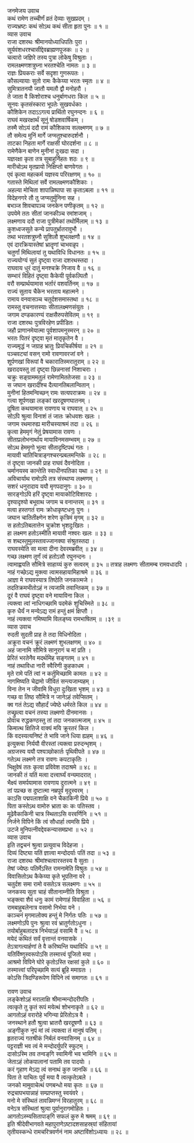 जनमेजय उवाच  
कथं रामेण तच्चीर्णं व्रतं देव्याः सुखप्रदम् ।  
राज्यभ्रष्टः कथं सोऽथ कथं सीता हृता पुनः ॥ १ ॥  
व्यास उवाच  
राजा दशरथः श्रीमानयोध्याधिपतिः पुरा ।  
सूर्यवंशधरश्चासीद्देवब्राह्मणपूजकः ॥ २ ॥  
चत्वारो जज्ञिरे तस्य पुत्रा लोकेषु विश्रुताः ।  
रामलक्ष्मणशत्रुघ्ना भरतश्चेति नामतः ॥ ३ ॥  
राज्ञः प्रियकराः सर्वे सदृशा गुणरूपतः ।  
कौसल्यायाः सुतो रामः कैकेय्या भरतः स्मृतः ॥ ४ ॥  
सुमित्रातनयौ जातौ यमलौ द्वौ मनोहरौ ।  
ते जाता वै किशोराश्च धनुर्बाणधराः किल ॥ ५ ॥  
सूनवः कृतसंस्कारा भूपतेः सुखवर्धकाः ।  
कौशिकेन तदाऽऽगत्य प्रार्थितो रघुनन्दनः ॥ ६ ॥  
राघवं मखरक्षार्थं सूनुं षोडशवार्षिकम् ।  
तस्मै सोऽयं ददौ रामं कौशिकाय सलक्ष्मणम् ॥ ७ ॥  
तौ समेत्य मुनिं मार्गे जग्मतुश्चारुदर्शनौ ।  
ताटका निहता मार्गे राक्षसी घोरदर्शना ॥ ८ ॥  
रामेणैकेन बाणेन मुनीनां दुःखदा सदा ।  
यज्ञरक्षा कृता तत्र सुबाहुर्निहतः शठः ॥ ९ ॥  
मारीचोऽथ मृतप्रायो निक्षिप्तो बाणवेगतः ।  
एवं कृत्वा महत्कर्म यज्ञस्य परिरक्षणम् ॥ १० ॥  
गतास्ते मिथिलां सर्वे रामलक्ष्मणकौशिकाः ।  
अहल्या मोचिता शापान्निष्पापा सा कृताऽबला ॥ ११ ॥  
विदेहनगरे तौ तु जग्मतुर्मुनिना सह ।  
बभञ्ज शिवचापञ्च जनकेन पणीकृतम् ॥ १२ ॥  
उपयेमे ततः सीतां जानकीञ्च रमांशजाम् ।  
लक्ष्मणाय ददौ राजा पुत्रीमेकां तथोर्मिलाम् ॥ १३ ॥  
कुशध्वजसुते कन्ये प्रापतुर्भ्रातरावुभौ ।  
तथा भरतशत्रुघ्नौ सुशिलौ शुभलक्षणौ ॥ १४ ॥  
एवं दारक्रियास्तेषां भ्रातॄणां चाभवन्नृप ।  
चतुर्णां मिथिलायां तु यथाविधि विधानतः ॥ १५ ॥  
राज्ययोग्यं सुतं दृष्ट्वा राजा दशरथस्तदा ।  
राघवाय धुरं दातुं मनश्चक्रे निजाय वै ॥ १६ ॥  
सम्भारं विहितं दृष्ट्वा कैकेयी पूर्वकल्पितौ ।  
वरौ सम्प्रार्थयामास भर्तारं वशवर्तिनम् ॥ १७ ॥  
राज्यं सुताय चैकेन भरताय महात्मने ।  
रामाय वनवासञ्च चतुर्दशसमास्तथा ॥ १८ ॥  
रामस्तु वचनात्तस्याः सीतालक्ष्मणसंयुतः ।  
जगाम दण्डकारण्यं राक्षसैरुपसेवितम् ॥ १९ ॥  
राजा दशरथः पुत्रविरहेण प्रपीडितः ।  
जहौ प्राणानमेयात्मा पूर्वशापमनुस्मरन् ॥ २० ॥  
भरतः पितरं दृष्ट्वा मृतं मातृकृतेन वै ।  
राज्यमृद्धं न जग्राह भ्रातुः प्रियचिकीर्षया ॥ २१ ॥  
पञ्चवट्यां वसन् रामो रावणावरजां वने ।  
शूर्पणखां विरूपां वै चकारातिस्मरातुराम् ॥ २२ ॥  
खरादयस्तु तां दृष्ट्वा छिन्ननासां निशाचराः ।  
चक्रुः सङ्ग्राममतुलं रामेणामिततेजसा ॥ २३ ॥  
स जघान खरादींश्च दैत्यानतिबलान्वितान् ।  
मुनीनां हितमन्विच्छन् रामः सत्यपराक्रमः ॥ २४ ॥  
गत्वा शूर्पणखा लङ्कां खरदूषणघातनम् ।  
दूषिता कथयामास रावणाय च राघवात् ॥ २५ ॥  
सोऽपि श्रुत्वा विनाशं तं जातः क्रोधवशः खलः ।  
जगाम रथमारुह्य मारीचस्याश्रमं तदा ॥ २६ ॥  
कृत्वा हेममृगं नेतुं प्रेषयामास रावणः ।  
सीताप्रलोभनार्थाय मायाविनमसम्भवम् ॥ २७ ॥  
सोऽथ हेममृगो भूत्वा सीतादृष्टिपथं गतः ।  
मायावी चातिचित्राङ्गश्चरन्प्रबलमन्तिके ॥ २८ ॥  
तं दृष्ट्वा जानकी प्राह राघवं दैवनोदिता ।  
चर्मानयस्व कान्तेति स्वाधीनपतिका यथा ॥ २९ ॥  
अविचार्याथ रामोऽपि तत्र संस्थाप्य लक्ष्मणम् ।  
सशरं धनुरादाय ययौ मृगपदानुगः ॥ ३० ॥  
सारङ्गोऽपि हरिं दृष्ट्वा मायाकोटिविशारदः ।  
दृश्यादृश्यो बभूवाथ जगाम च वनान्तरम् ॥ ३१ ॥  
मत्वा हस्तगतं रामः क्रोधाकृष्टधनुः पुनः ।  
जघान चातितीक्ष्णेन शरेण कृत्रिमं मृगम् ॥ ३२ ॥  
स हतोऽतिबलात्तेन चुक्रोश भृशदुःखितः ।  
हा लक्ष्मण हतोऽस्मीति मायावी नश्वरः खलः ॥ ३३ ॥  
स शब्दस्तुमुलस्तावज्जानक्या संश्रुतस्तदा ।  
राघवस्येति सा मत्वा दीना देवरमब्रवीत् ॥ ३४ ॥  
गच्छ लक्ष्मण तूर्णं त्वं हतोऽसौ रघुनन्दनः ।  
त्वामाह्वयति सौ‌मित्रे साहाय्यं कुरु सत्वरम् ॥ ३५ ॥
तत्राह लक्ष्मणः सीतामम्ब रामवधादपि ।  
नाहं गच्छेऽद्य मुक्त्वा त्वामसहायामिहाश्रमे ॥ ३६ ॥  
आज्ञा मे राघवस्यात्र तिष्ठेति जनकात्मजे ।  
तदतिक्रमभीतोऽहं न त्यजामि तवान्तिकम् ॥ ३७ ॥  
दूरं वै राघवं दृष्ट्वा वने मायाविना किल ।  
त्यक्त्वा त्वां नाधिगच्छामि पदमेकं शुचिस्मिते ॥ ३८ ॥  
कृरु धैर्यं न मन्येऽद्य रामं हन्तुं क्षमं क्षिप्तौ ।  
नाहं त्यक्त्वा गमिष्यामि विलङ्घ्य रामभाषितम् ॥ ।३९ ॥  
व्यास उवाच  
रुदती सुदती प्राह ते तदा विधिनोदिता ।  
अक्रूरा वचनं क्रूरं लक्ष्मणं शुभलक्षणम् ॥ ४० ॥  
अहं जानामि सौ‌मित्रे सानुरागं च मां प्रति ।  
प्रेरितं भरतेनैव मदर्थमिह सङ्गतम् ॥ ४१ ॥  
नाहं तथाविधा नारी स्वैरिणी कुहकाधम ।  
मृते रामे पतिं त्वां न कर्तुमिच्छामि कामतः ॥ ४२ ॥  
नागमिष्यति चेद्रामो जीवितं सन्त्यजाम्यहम् ।  
विना तेन न जीवामि विधुरा दुःखिता भृशम् ॥ ४३ ॥  
गच्छ वा तिष्ठ सौमित्रे न जानेऽहं तवेप्सितम् ।  
क्व गतं तेऽद्य सौहार्दं ज्येष्ठे धर्मरते किल ॥ ४४ ॥  
तच्छ्रुत्वा वचनं तस्या लक्ष्मणो दीनमानसः ।  
प्रोवाच रुद्धकण्ठस्तु तां तदा जनकात्मजाम् ॥ ४५ ॥  
किमात्थ क्षितिजे वाक्यं मयि क्रूरतरं किल ।  
किं वदस्यत्यनिष्टं ते भावि जाने धिया ह्यहम् ॥ ४६ ॥  
इत्युक्त्वा निर्ययौ वीरस्तां त्यक्त्वा प्ररुदन्भृशम् ।  
अग्रजस्य ययौ पश्यञ्छोकार्तः पृथिवीपते ॥ ४७ ॥  
गतेऽथ लक्ष्मणे तत्र रावणः कपटाकृतिः ।  
भिक्षुवेषं ततः कृत्वा प्रविवेश तदाश्रमे ॥ ४८ ॥  
जानकी तं यतिं मत्वा दत्त्वार्घ्यं वन्यमादरात् ।  
भैक्ष्यं समर्पयामास रावणाय दुरात्मने ॥ ४९ ॥  
तां पप्रच्छ स दुष्टात्मा नम्रपूर्वं मृदुस्वरम् ।  
काऽसि पद्मपलाशाक्षि वने चैकाकिनी प्रिये ॥ ५० ॥  
पिता कस्तेऽथ वामोरु भ्राता कः कः पतिस्तव ।  
मूढेवैकाकिनी चात्र स्थिताऽसि वरवर्णिनि ॥ ५१ ॥  
निर्जने विपिने किं त्वं सौधार्हा त्वमसि प्रिये ।  
उटजे मुनिपत्नीवद्देवकन्यासमप्रभा ॥ ५२ ॥  
व्यास उवाच  
इति तद्वचनं श्रुत्वा प्रत्युवाच विदेहजा ।  
दिव्यं दिष्ट्या यतिं ज्ञात्वा मन्दोदर्याः पतिं तदा ॥ ५३ ॥  
राजा दशरथः श्रीमांश्चत्वारस्तस्य वै सुताः ।  
तेषां ज्येष्ठः पतिर्मेऽस्ति रामनामेति विश्रुतः ॥ ५४ ॥  
विवासितोऽथ कैकेय्या कृते भूपतिना वरे ।  
चतुर्दश समा रामो वसतेऽत्र सलक्ष्मणः ॥ ५५ ॥  
जनकस्य सुता चाहं सीतानाम्नीति विश्रुता ।  
भङ्क्त्वा शैवं धनुः कामं रामेणाहं विवाहिता ॥ ५६ ॥  
रामबाहुबलेनात्र वसामो निर्भया वने ।  
काञ्चनं मृगमालोक्य हन्तुं मे निर्गतः पतिः ॥ ५७ ॥  
लक्ष्मणोऽपि पुनः श्रुत्वा रवं भ्रातुर्गतोऽधुना ।  
तयोर्बाहुबलादत्र निर्भयाऽहं वसामि वै ॥ ५८ ॥  
मयेदं कथितं सर्वं वृत्तान्तं वनवासके ।  
तेऽत्रागत्यार्हणां ते वै करिष्यन्ति यथाविधि ॥ ५९ ॥  
यतिर्विष्णुस्वरूपोऽसि तस्मात्त्वं पूजितो मया ।  
आश्रमो विपिने घोरे कृतोऽस्ति रक्षसां कुले ॥ ६० ॥  
तस्मात्त्वां परिपृच्छामि सत्यं ब्रूहि ममाग्रतः ।  
कोऽसि त्रिदण्डिरूपेण विपिने त्वं समागतः ॥ ६१ ॥  
  
रावण उवाच  
लङ्केशोऽहं मरालाक्षि श्रीमान्मन्दोदरीपतिः ।  
त्वत्कृते तु कृतं रूपं मयेत्थं शोभनाकृते ॥ ६२ ॥  
आगतोऽहं वरारोहे भगिन्या प्रेरितोऽत्र वै ।  
जनस्थाने हतौ श्रुत्वा भ्रातरौ खरदूषणौ ॥ ६३ ॥  
अङ्गीकुरु नृपं मां त्वं त्यक्त्वा तं मानुषं पतिम् ।  
हृतराज्यं गतश्रीकं निर्बलं वनवासिनम् ॥ ६४ ॥  
पट्टराज्ञी भव त्वं मे मन्दोदर्युपरि स्फुटम् ।  
दासोऽस्मि तव तन्वङ्‌गि स्वामिनी भव भामिनि ॥ ६५ ॥  
जेताऽहं लोकपालानां पतामि तव पादयोः ।  
करं गृहाण मेऽद्य त्वं सनाथं कुरु जानकि ॥ ६६ ॥  
पिता ते याचितः पूर्वं मया वै त्वत्कृतेऽबले ।  
जनको मामुवाचेत्थं पणबन्धो मया कृतः ॥ ६७ ॥  
रुद्रचापभयान्नाहं सम्प्राप्तस्तु स्वयंवरे ।  
मनो मे संस्थितं तावन्निमग्नं विरहातुरम् ॥ ६८ ॥  
वनेऽत्र संस्थितां श्रुत्वा पूर्वानुरागमोहितः ।  
आगतोऽस्म्यसितापाङ्‌गि सफलं कुरु मे श्रमम् ॥ ६९ ॥  
इति श्रीदेवीभागवते महापुराणेऽष्टादशसाहस्र्यां संहितायां  
तृतीयस्कन्धे रामचरित्रवर्णनं नाम अष्टाविंशोऽध्यायः ॥ २८ ॥
